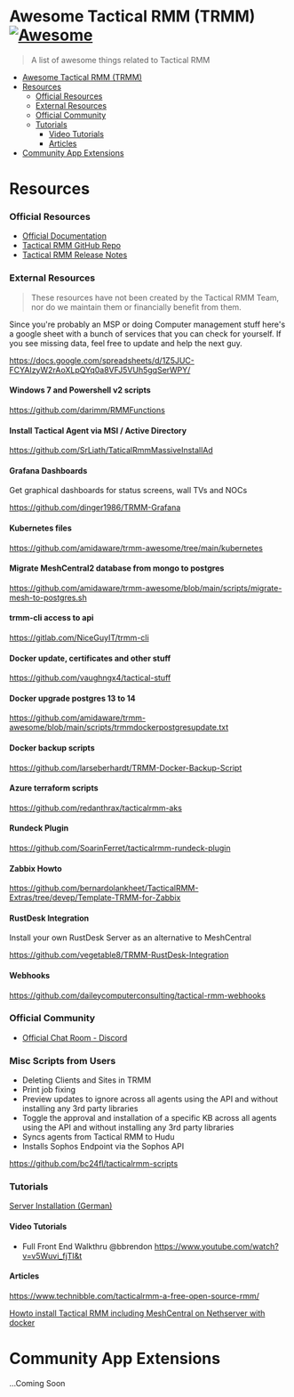# Awesome Tactical RMM (TRMM) [![Awesome](https://cdn.rawgit.com/sindresorhus/awesome/d7305f38d29fed78fa85652e3a63e154dd8e8829/media/badge.svg)](https://github.com/sindresorhus/awesome)

> A list of awesome things related to Tactical RMM

- [Awesome Tactical RMM (TRMM)](https://github.com/amidaware/trmm-awesome)
- [Resources](#resources)
    - [Official Resources](#official-resources)
    - [External Resources](#external-resources)
    - [Official Community](#official-community)
    - [Tutorials](#tutorials)
      - [Video Tutorials](#video-tutorials)
      - [Articles](#articles)
- [Community App Extensions](#community-app-extensions)

# Resources

### Official Resources

- [Official Documentation](https://docs.tacticalrmm.com/)
- [Tactical RMM GitHub Repo](https://github.com/wh1te909/tacticalrmm)
- [Tactical RMM Release Notes](https://github.com/wh1te909/tacticalrmm/releases)

### External Resources

> These resources have not been created by the Tactical RMM Team, nor do we maintain them or financially benefit from them.

Since you're probably an MSP or doing Computer management stuff here's a google sheet with a bunch of services that you can check for yourself. If you see missing data, feel free to update and help the next guy. 

<https://docs.google.com/spreadsheets/d/1Z5JUC-FCYAIzyW2rAoXLpQYq0a8VFJ5VUh5gqSerWPY/>

#### Windows 7 and Powershell v2 scripts

<https://github.com/darimm/RMMFunctions>

#### Install Tactical Agent via MSI / Active Directory
<https://github.com/SrLiath/TaticalRmmMassiveInstallAd>

#### Grafana Dashboards

Get graphical dashboards for status screens, wall TVs and NOCs

<https://github.com/dinger1986/TRMM-Grafana>

#### Kubernetes files

<https://github.com/amidaware/trmm-awesome/tree/main/kubernetes>

#### Migrate MeshCentral2 database from mongo to postgres

<https://github.com/amidaware/trmm-awesome/blob/main/scripts/migrate-mesh-to-postgres.sh>

#### trmm-cli access to api

<https://gitlab.com/NiceGuyIT/trmm-cli>

#### Docker update, certificates and other stuff

<https://github.com/vaughngx4/tactical-stuff>

#### Docker upgrade postgres 13 to 14

<https://github.com/amidaware/trmm-awesome/blob/main/scripts/trmmdockerpostgresupdate.txt>

#### Docker backup scripts

<https://github.com/larseberhardt/TRMM-Docker-Backup-Script>

#### Azure terraform scripts

<https://github.com/redanthrax/tacticalrmm-aks>

#### Rundeck Plugin

<https://github.com/SoarinFerret/tacticalrmm-rundeck-plugin>

#### Zabbix Howto

<https://github.com/bernardolankheet/TacticalRMM-Extras/tree/devep/Template-TRMM-for-Zabbix>

#### RustDesk Integration

Install your own RustDesk Server as an alternative to MeshCentral

<https://github.com/vegetable8/TRMM-RustDesk-Integration>

#### Webhooks
<https://github.com/daileycomputerconsulting/tactical-rmm-webhooks>

### Official Community

- [Official Chat Room - Discord](https://discord.gg/upGTkWp)

### Misc Scripts from Users

- Deleting Clients and Sites in TRMM
- Print job fixing
- Preview updates to ignore across all agents using the API and without installing any 3rd party libraries
- Toggle the approval and installation of a specific KB across all agents using the API and without installing any 3rd party libraries
- Syncs agents from Tactical RMM to Hudu
- Installs Sophos Endpoint via the Sophos API

<https://github.com/bc24fl/tacticalrmm-scripts>

### Tutorials

[Server Installation (German)](https://www.howtoforge.de/uncategorized/tactical-rmm-server-installation-zur-verwaltung-von-windows-clients/)

#### Video Tutorials

- Full Front End Walkthru @bbrendon <https://www.youtube.com/watch?v=v5Wuvi_fjTI&t>

#### Articles

<https://www.technibble.com/tacticalrmm-a-free-open-source-rmm/>

[Howto install Tactical RMM including MeshCentral on Nethserver with docker](https://community.nethserver.org/t/howto-install-tactical-rmm-including-meshcentral-on-nethserver-with-docker/19112)

# Community App Extensions

...Coming Soon

